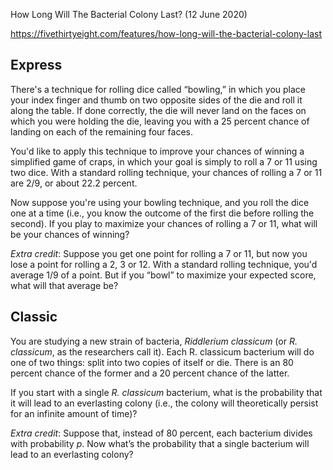 How Long Will The Bacterial Colony Last?   (12 June 2020)

https://fivethirtyeight.com/features/how-long-will-the-bacterial-colony-last

## Express

There's a technique for rolling dice called “bowling,” in which you place your index finger and thumb on two opposite sides of the die and roll it along the table.
If done correctly, the die will never land on the faces on which you were holding the die, leaving you with a 25 percent chance of landing on each of the remaining four faces.

You'd like to apply this technique to improve your chances of winning a simplified game of craps, in which your goal is simply to roll a 7 or 11 using two dice. With a standard rolling technique, your chances of rolling a 7 or 11 are 2/9, or about 22.2 percent.

Now suppose you're using your bowling technique, and you roll the dice one at a time (i.e., you know the outcome of the first die before rolling the second).
If you play to maximize your chances of rolling a 7 or 11, what will be your chances of winning?

*Extra credit*: Suppose you get one point for rolling a 7 or 11, but now you lose a point for rolling a 2, 3 or 12.
With a standard rolling technique, you'd average 1/9 of a point.
But if you “bowl” to maximize your expected score, what will that average be?

## Classic

You are studying a new strain of bacteria, *Riddlerium classicum* (or *R. classicum*, as the researchers call it).
Each R. classicum bacterium will do one of two things: split into two copies of itself or die.
There is an 80 percent chance of the former and a 20 percent chance of the latter.

If you start with a single *R. classicum* bacterium, what is the probability that it will lead to an everlasting colony (i.e., the colony will theoretically persist for an infinite amount of time)?

*Extra credit*: Suppose that, instead of 80 percent, each bacterium divides with probability *p*.
Now what’s the probability that a single bacterium will lead to an everlasting colony?

